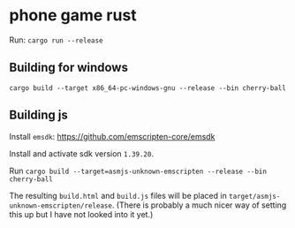 # phone game rust

Run: `cargo run --release`

## Building for windows

`cargo build --target x86_64-pc-windows-gnu --release --bin cherry-ball`

## Building js

Install `emsdk`: https://github.com/emscripten-core/emsdk

Install and activate sdk version `1.39.20`.

Run `cargo build --target=asmjs-unknown-emscripten --release --bin cherry-ball`

The resulting `build.html` and `build.js` files will be placed in `target/asmjs-unknown-emscripten/release`. (There is probably a much nicer way of setting this up but I have not looked into it yet.)
